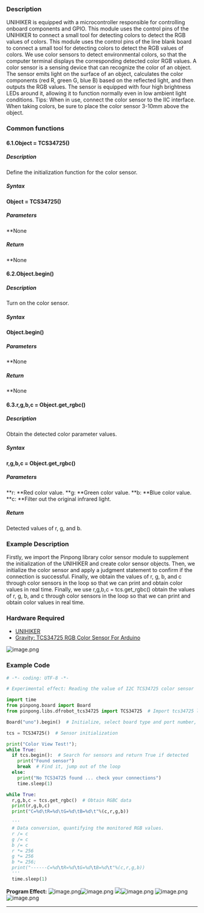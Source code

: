 ### **Description**
UNIHIKER is equipped with a microcontroller responsible for controlling onboard components and GPIO. This module uses the control pins of the UNIHIKER to connect a small tool for detecting colors to detect the RGB values of colors. This module uses the control pins of the line blank board to connect a small tool for detecting colors to detect the RGB values of colors. We use color sensors to detect environmental colors, so that the computer terminal displays the corresponding detected color RGB values.
A color sensor is a sensing device that can recognize the color of an object. The sensor emits light on the surface of an object, calculates the color components (red R, green G, blue B) based on the reflected light, and then outputs the RGB values. The sensor is equipped with four high brightness LEDs around it, allowing it to function normally even in low ambient light conditions.
Tips: When in use, connect the color sensor to the IIC interface. When taking colors, be sure to place the color sensor 3-10mm above the object.
### **Common functions**
#### **6.1.**Object = TCS34725()****
##### **Description**
Define the initialization function for the color sensor.
##### **Syntax**
**Object = TCS34725()**
##### **Parameters**
**None
##### **Return**
**None
#### **6.2.Object.begin()**
##### **Description**
Turn on the color sensor.
##### **Syntax**
**Object.begin()**
##### **Parameters**
**None
##### **Return**
**None
#### **6.3.**r,g,b,c = Object.get_rgbc()****
##### **Description**
Obtain the detected color parameter values.
##### **Syntax**
**r,g,b,c = Object.get_rgbc()**
##### **Parameters**
**r: **Red color value.
**g: **Green color value.
**b: **Blue color value.
**c: **Filter out the original infrared light.
##### **Return**
Detected values of r, g, and b.
### **Example Description**
Firstly, we import the Pinpong library color sensor module to supplement the initialization of the UNIHIKER and create color sensor objects. Then, we initialize the color sensor and apply a judgment statement to confirm if the connection is successful. Finally, we obtain the values of r, g, b, and c through color sensors in the loop so that we can print and obtain color values in real time. Finally, we use r,g,b,c = tcs.get_rgbc() obtain the values of r, g, b, and c through color sensors in the loop so that we can print and obtain color values in real time.
### **Hardware Required**

- [UNIHIKER](https://www.dfrobot.com/product-2691.html)
- [Gravity: TCS34725 RGB Color Sensor For Arduino](https://www.dfrobot.com/product-1546.html)

![image.png](img/6_Color_recognition/1723086164070-47c34a7a-26d0-4363-88dc-e805418f536a.png)

### **Example Code**
```python
# -*- coding: UTF-8 -*-

# Experimental effect: Reading the value of I2C TCS34725 color sensor

import time
from pinpong.board import Board
from pinpong.libs.dfrobot_tcs34725 import TCS34725  # Import tcs34725 library from libs

Board("uno").begin()  # Initialize, select board type and port number, automatically recognize without entering port number

tcs = TCS34725()  # Sensor initialization

print("Color View Test!");
while True:
  if tcs.begin():  # Search for sensors and return True if detected
    print("Found sensor")
    break  # Find it, jump out of the loop
  else:
    print("No TCS34725 found ... check your connections")
    time.sleep(1)

while True:
  r,g,b,c = tcs.get_rgbc()  # Obtain RGBC data
  print(r,g,b,c)
  print("C=%d\tR=%d\tG=%d\tB=%d\t"%(c,r,g,b))

  '''
  # Data conversion, quantifying the monitored RGB values.
  r /= c
  g /= c
  b /= c
  r *= 256
  g *= 256
  b *= 256;
  print("------C=%d\tR=%d\tG=%d\tB=%d\t"%(c,r,g,b))
  '''
  time.sleep(1)
```
**Program Effect:**
![image.png](img/6_Color_recognition/1723089008313-c825006d-a39c-4b31-a4ab-fc3a7039b6b7.png)![image.png](img/6_Color_recognition/1723089035437-245e082a-fe56-4aa4-8716-dbadd5aa7b25.png)
![](img/6_Color_recognition/1723089184692-b25b8aca-e07f-4dac-8dd5-e1456636db67.png)![image.png](img/6_Color_recognition/1723089113536-056b4316-4e61-475e-ae95-14b61c649965.png)
![image.png](img/6_Color_recognition/1723089211071-f35d8d8e-5b92-4dbb-ad97-6f4e43c63ca9.png)![image.png](img/6_Color_recognition/1723089230549-4a5ee5a8-0f3b-4f38-ae10-f79a3c599fbf.png)


---

